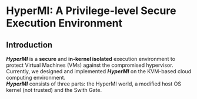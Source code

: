 # HyperMI:  A Privilege-level Secure Execution Environment #

## Introduction ##
  ***HyperMI*** is a **secure** and **in-kernel isolated** execution environment to protect Virtual Machines (VMs) against the compromised hypervisor. Currently, we designed and implemented ***HyperMI*** on the KVM-based cloud computing environment.     
***HyperMI*** consists of three parts: the HyperMI world, a modified host OS kernel (not trusted) and the Swith Gate. 


